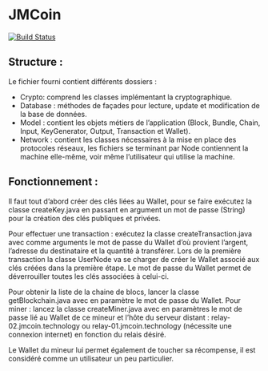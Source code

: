 # JMCoin
[![Build Status](https://travis-ci.com/NicodemeB/JMCoin.svg?token=CMaSjYW1VJT7FyWUsiJw&branch=dev)](https://travis-ci.com/NicodemeB/JMCoin)


## Structure :
Le fichier fourni contient différents dossiers :

-	Crypto: comprend les classes implémentant la cryptographique.
-	Database : méthodes de façades pour lecture, update et modification de la base de données.
-	Model : contient les objets métiers de l’application (Block, Bundle, Chain, Input, KeyGenerator, Output, Transaction et Wallet).
-	Network : contient les classes nécessaires à la mise en place des protocoles réseaux, les fichiers se terminant par Node contiennent la machine elle-même, voir même l’utilisateur qui utilise la machine.

## Fonctionnement :
Il faut tout d’abord créer des clés liées au Wallet, pour se faire exécutez la classe createKey.java en passant en argument un mot de passe (String) pour la création des clés publiques et privées.

Pour effectuer une transaction : exécutez la classe createTransaction.java avec comme arguments le mot de passe du Wallet d’où provient l’argent, l’adresse du destinataire et la quantité à transférer. Lors de la première transaction la classe UserNode va se charger de créer le Wallet associé aux clés créées dans la première étape. Le mot de passe du Wallet permet de déverrouiller toutes les clés associées à celui-ci.

Pour obtenir la liste de la chaine de blocs, lancer la classe getBlockchain.java avec en paramètre le mot de passe du Wallet.
Pour miner : lancez la classe createMiner.java avec en paramètres le mot de passe lié au Wallet de ce mineur et l’hôte du serveur distant : relay-02.jmcoin.technology ou relay-01.jmcoin.technology (nécessite une connexion internet) en fonction du relais désiré. 

Le Wallet du mineur lui permet également de toucher sa récompense, il est considéré comme un utilisateur un peu particulier. 
